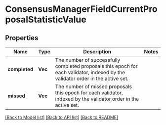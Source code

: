 # ConsensusManagerFieldCurrentProposalStatisticValue

## Properties

Name | Type | Description | Notes
------------ | ------------- | ------------- | -------------
**completed** | **Vec<u64>** | The number of successfully completed proposals this epoch for each validator, indexed by the validator order in the active set. | 
**missed** | **Vec<u64>** | The number of missed proposals this epoch for each validator, indexed by the validator order in the active set. | 

[[Back to Model list]](../README.md#documentation-for-models) [[Back to API list]](../README.md#documentation-for-api-endpoints) [[Back to README]](../README.md)


